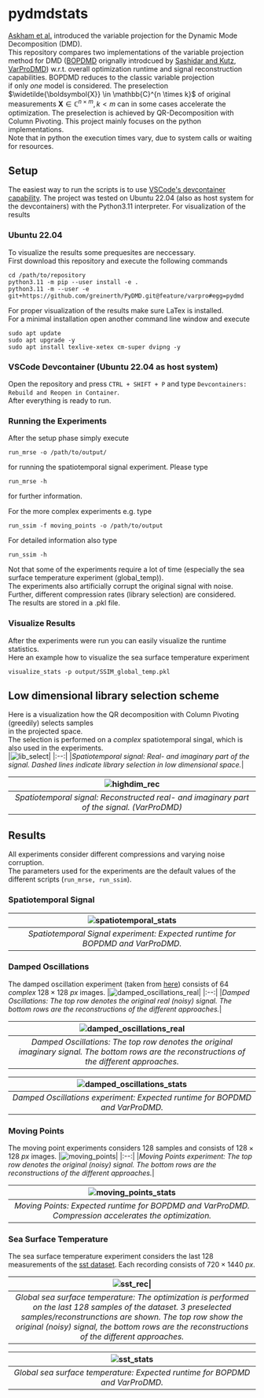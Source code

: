 # pydmdstats
[Askham et al.](https://epubs.siam.org/doi/abs/10.1137/M1124176) introduced the variable projection for the Dynamic Mode Decomposition (DMD).\
This repository compares two implementations of the variable projection method for DMD ([BOPDMD](https://github.com/PyDMD/PyDMD/blob/master/pydmd/bopdmd.py) orignally introdcued by [Sashidar and Kutz](https://royalsocietypublishing.org/doi/abs/10.1098/rsta.2021.0199), [VarProDMD](https://github.com/greinerth/PyDMD/blob/feature/varpro/pydmd/varprodmd.py)) 
w.r.t. overall optimization runtime and signal reconstruction capabilities.
BOPDMD reduces to the classic variable projection\
if only *one* model is considered. The preselection $\widetilde{\boldsymbol{X}} \in \mathbb{C}^{n \times k}$ of original measurements $\boldsymbol{X} \in \mathbb{C}^{n \times m}, k < m$ can in some cases accelerate the optimization. The preselection is achieved by QR-Decomposition with Column Pivoting. This project mainly focuses on the python implementations.\
Note that in python the execution times vary, due to system calls or waiting for resources.

## Setup
The easiest way to run the scripts is to use [VSCode's devcontainer capability](https://code.visualstudio.com/docs/devcontainers/containers). The project was tested on Ubuntu 22.04 (also as host system for the devcontainers) with the Python3.11 interpreter. For visualization of the results 
### Ubuntu 22.04
To visualize the results some prequesites are neccessary.\
First download this repository and execute the following commands 
```
cd /path/to/repository
python3.11 -m pip --user install -e .
python3.11 -m --user -e git+https://github.com/greinerth/PyDMD.git@feature/varpro#egg=pydmd
```
For proper visualization of the results make sure LaTex is installed.\
For a minimal installation open another command line window and execute
```
sudo apt update
sudo apt upgrade -y
sudo apt install texlive-xetex cm-super dvipng -y
```
### VSCode Devcontainer (Ubuntu 22.04 as host system)
Open the repository and press `CTRL + SHIFT + P` and type `Devcontainers: Rebuild and Reopen in Container`.\
After everything is ready to run.

### Running the Experiments
After the setup phase simply execute
```
run_mrse -o /path/to/output/
```
for running the spatiotemporal signal experiment.
Please type
```
run_mrse -h
```
for further information.

For the more complex experiments e.g. type
```
run_ssim -f moving_points -o /path/to/output
```
For detailed information also type
```
run_ssim -h
```
Not that some of the experiments require a lot of time (especially the sea surface temperature experiment (global_temp)).\
The experiments also artificially corrupt the original signal with noise. Further, different compression rates (library selection) are considered.\
The results are stored in a .pkl file.
### Visualize Results
After the experiments were run you can easily visualize the runtime statistics.\
Here an example how to visualize the sea surface temperature experiment
```
visualize_stats -p output/SSIM_global_temp.pkl
```
## Low dimensional library selection scheme
Here is a visualization how the QR decomposition with Column Pivoting (greedily) selects samples\
in the projected space.\
The selection is performed on a *complex* spatiotemporal singal, which is also used in the experiments.\
|![lib_select](./figures/varprodmd_highdim_library_lowdim.png)|
|:--:|
|*Spatiotemporal signal: Real- and imaginary part of the signal. Dashed lines indicate library selection in low dimensional space.*|

|![highdim_rec](./figures/varprodmd_highdim_library_lowdim_rec.png)|
|:--:|
|*Spatiotemporal signal: Reconstructed real- and imaginary part of the signal. (VarProDMD)*|

## Results
All experiments consider different compressions and varying noise corruption.\
The parameters used for the experiments are the default values of the different scripts (`run_mrse, run_ssim`).
### Spatiotemporal Signal
|![spatiotemporal_stats](./figures/highdim_stats.png)|
|:--:|
|*Spatiotemporal Signal experiment: Expected runtime for BOPDMD and VarProDMD.*|

### Damped Oscillations
The damped oscillation experiment (taken from [here](https://github.com/PyDMD/PyDMD/blob/master/tutorials/tutorial2/tutorial-2-adv-dmd.ipynb)) consists of $64$ *complex* $128 \times 128 \: px$ images.
|![damped_oscillations_real](./figures/complex2d_real.png)|
|:--:|
|*Damped Oscillations: The top row denotes the original real (noisy) signal. The bottom rows are the reconstructions of the different approaches.*|

|![damped_oscillations_real](./figures/complex2d_imag.png)|
|:--:|
|*Damped Oscillations: The top row denotes the original imaginary signal. The bottom rows are the reconstructions of the different approaches.*|

|![damped_oscillations_stats](./figures/complex2d_stats.png)|
|:--:|
|*Damped Oscillations experiment: Expected runtime for BOPDMD and VarProDMD.*|

### Moving Points
The moving point experiments considers $128$ samples and consists of $128 \times 128 \: px$ images.
|![moving_points](./figures/moving_points.png)|
|:--:|
|*Moving Points experiment: The top row denotes the original (noisy) signal. The bottom rows are the reconstructions of the different approaches.*|

|![moving_points_stats](./figures/moving_points_stats.png)|
|:--:|
|*Moving Points: Expected runtime for BOPDMD and VarProDMD. Compression accelerates the optimization.*|

### Sea Surface Temperature
The sea surface temperature experiment considers the last $128$ measurements of the [sst dataset](https://downloads.psl.noaa.gov/Datasets/noaa.oisst.v2.highres/sst.day.mean.ltm.1982-2010.nc).
Each recording consists of $720 \times 1440\: px$.

|![sst_rec](./figures/global_temp.png)\|
|:--:|
|*Global sea surface temperature: The optimization is performed on the last 128 samples of the dataset. 3 preselected samples/reconstrunctions are shown. The top row show the original (noisy) signal, the bottom rows are the reconstructions of the different approaches.*|

|![sst_stats](./figures/global_temp_stats.png)|
|:--:|
|*Global sea surface temperature: Expected runtime for BOPDMD and VarProDMD.*|

